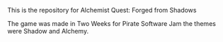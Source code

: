 This is the repository for Alchemist Quest: Forged from Shadows

The game was made in Two Weeks for Pirate Software Jam the themes were Shadow and Alchemy.
